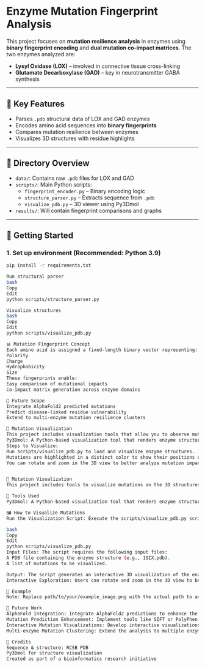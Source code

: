 # Enzyme Mutation Fingerprint Analysis

This project focuses on **mutation resilience analysis** in enzymes using **binary fingerprint encoding** and **dual mutation co-impact matrices**. The two enzymes analyzed are:

- **Lysyl Oxidase (LOX)** – involved in connective tissue cross-linking
- **Glutamate Decarboxylase (GAD)** – key in neurotransmitter GABA synthesis

---

## 🔬 Key Features

- Parses `.pdb` structural data of LOX and GAD enzymes
- Encodes amino acid sequences into **binary fingerprints**
- Compares mutation resilience between enzymes
- Visualizes 3D structures with residue highlights

---

## 📁 Directory Overview

- `data/`: Contains raw `.pdb` files for LOX and GAD
- `scripts/`: Main Python scripts:
  - `fingerprint_encoder.py` – Binary encoding logic
  - `structure_parser.py` – Extracts sequence from `.pdb`
  - `visualize_pdb.py` – 3D viewer using Py3Dmol
- `results/`: Will contain fingerprint comparisons and graphs

---

## 🧪 Getting Started

### 1. Set up environment (Recommended: Python 3.9)

```bash
pip install -r requirements.txt

Run structural parser
bash
Copy
Edit
python scripts/structure_parser.py

Visualize structures
bash
Copy
Edit
python scripts/visualize_pdb.py

📊 Mutation Fingerprint Concept
Each amino acid is assigned a fixed-length binary vector representing:
Polarity
Charge
Hydrophobicity
Size
These fingerprints enable:
Easy comparison of mutational impacts
Co-impact matrix generation across enzyme domains

📌 Future Scope
Integrate AlphaFold2 predicted mutations
Predict disease-linked residue vulnerability
Extend to multi-enzyme mutation resilience clusters

🔬 Mutation Visualization
This project includes visualization tools that allow you to observe mutations on the 3D structures of enzymes.
Py3Dmol: A Python-based visualization tool that renders enzyme structures and highlights mutated residues.
Steps to Visualize:
Run scripts/visualize_pdb.py to load and visualize enzyme structures.
Mutations are highlighted in a distinct color to show their positions on the enzyme.
You can rotate and zoom in the 3D view to better analyze mutation impacts.


🔬 Mutation Visualization
This project includes tools to visualize mutations on the 3D structures of enzymes, aiding in the identification of mutation-sensitive regions and structure-preserving zones.

🧪 Tools Used
Py3Dmol: A Python-based visualization tool that renders enzyme structures and highlights mutated residues.

🖼️ How to Visualize Mutations
Run the Visualization Script: Execute the scripts/visualize_pdb.py script to load and visualize the enzyme structures.

bash
Copy
Edit
python scripts/visualize_pdb.py
Input Files: The script requires the following input files:
A PDB file containing the enzyme structure (e.g., 1SIX.pdb).
A list of mutations to be visualized.

Output: The script generates an interactive 3D visualization of the enzyme structure with mutated residues highlighted in a distinct color.
Interactive Exploration: Users can rotate and zoom in the 3D view to better analyze mutation impacts.

📌 Example
Note: Replace path/to/your/example_image.png with the actual path to an example image showcasing the mutation visualization.

🔮 Future Work
AlphaFold Integration: Integrate AlphaFold2 predictions to enhance the accuracy of mutation models, helping to predict the effect of mutations on the 3D structure of enzymes.
Mutation Prediction Enhancement: Implement tools like SIFT or PolyPhen to predict the functional impact of mutations on enzyme stability and function.
Interactive Mutation Visualizations: Develop interactive visualizations using Py3Dmol or other tools to view mutations directly on 3D structures of enzymes, with color-coded mutation hotspots and residue interactions.
Multi-enzyme Mutation Clustering: Extend the analysis to multiple enzymes to generate mutation resilience clusters, identifying broader mutation patterns and evolutionary insights.

🧬 Credits
Sequence & structure: RCSB PDB
Py3Dmol for structure visualization
Created as part of a bioinformatics research initiative
